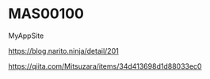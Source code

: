# MAS00100
MyAppSite


https://blog.narito.ninja/detail/201


https://qiita.com/Mitsuzara/items/34d413698d1d88033ec0

